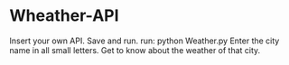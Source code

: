 # Wheather-API
Insert your own API.
Save and run.
run: python Weather.py
Enter the city name in all small letters.
Get to know about the weather of that city.
